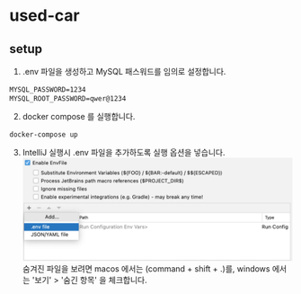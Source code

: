 # used-car

## setup

1. .env 파일을 생성하고 MySQL 패스워드를 임의로 설정합니다.
```text
MYSQL_PASSWORD=1234
MYSQL_ROOT_PASSWORD=qwer@1234
```

2. docker compose 를 실행합니다.
```shell
docker-compose up
```

3. IntelliJ 실행시 .env 파일을 추가하도록 실행 옵션을 넣습니다.
   ![env](!./../doc/images/env.png)
숨겨진 파일을 보려면 macos 에서는 (command + shift + .)를, windows 에서는 '보기' > '숨긴 항목' 을 체크합니다.  

